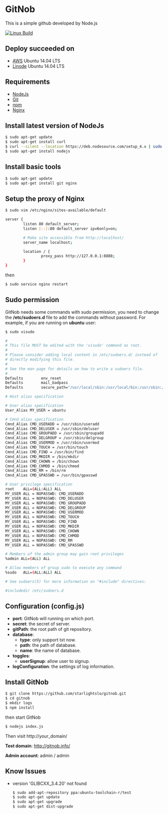 # GitNob
This is a simple github developed by Node.js

  [![Linux Build][travis-image]][travis-url]
  

[travis-image]: https://api.travis-ci.org/starlightslo/gitnob.svg
[travis-url]: https://travis-ci.org/starlightslo/gitnob


## Deploy succeeded on
* [AWS](https://aws.amazon.com/) Ubuntu 14.04 LTS
* [Linode](https://www.linode.com/) Ubuntu 14.04 LTS


## Requirements
* [NodeJs](http://nodejs.org)
* [Git](https://git-scm.com/)
* [npm](https://www.npmjs.com/)
* [Nginx](http://nginx.org/)


## Install latest version of NodeJs
```sh
$ sudo apt-get update
$ sudo apt-get install curl
$ curl --silent --location https://deb.nodesource.com/setup_4.x | sudo bash -
$ sudo apt-get install nodejs
```


## Install basic tools
```sh
$ sudo apt-get update
$ sudo apt-get install git nginx
```


## Setup the proxy of Nginx
```sh
$ sudo vim /etc/nginx/sites-available/default

server {
        listen 80 default_server;
        listen [::]:80 default_server ipv6only=on;

        # Make site accessible from http://localhost/
        server_name localhost;

        location / {
                proxy_pass http://127.0.0.1:8888;
        }
}
```

then

```sh
$ sudo service nginx restart
```


## Sudo permission
GitNob needs some commands with sudo permission, you need to change the **/etc/sudoers.d** file to add the commands without password.
For example, if you are running on **ubuntu** user:
```sh
$ sudo visudo

#
# This file MUST be edited with the 'visudo' command as root.
#
# Please consider adding local content in /etc/sudoers.d/ instead of
# directly modifying this file.
#
# See the man page for details on how to write a sudoers file.
#
Defaults        env_reset
Defaults        mail_badpass
Defaults        secure_path="/usr/local/sbin:/usr/local/bin:/usr/sbin:/usr/bin:/sbin:/bin"

# Host alias specification

# User alias specification
User_Alias MY_USER = ubuntu

# Cmnd alias specification
Cmnd_Alias CMD_USERADD = /usr/sbin/useradd
Cmnd_Alias CMD_DELUSER = /usr/sbin/deluser
Cmnd_Alias CMD_GROUPADD = /usr/sbin/groupadd
Cmnd_Alias CMD_DELGROUP = /usr/sbin/delgroup
Cmnd_Alias CMD_USERMOD = /usr/sbin/usermod
Cmnd_Alias CMD_TOUCH = /usr/bin/touch
Cmnd_Alias CMD_FIND = /usr/bin/find
Cmnd_Alias CMD_MKDIR = /bin/mkdir
Cmnd_Alias CMD_CHOWN = /bin/chown
Cmnd_Alias CMD_CHMOD = /bin/chmod
Cmnd_Alias CMD_RM = /bin/rm
Cmnd_Alias CMD_GPASSWD = /usr/bin/gpasswd

# User privilege specification
root    ALL=(ALL:ALL) ALL
MY_USER ALL = NOPASSWD: CMD_USERADD
MY_USER ALL = NOPASSWD: CMD_DELUSER
MY_USER ALL = NOPASSWD: CMD_GROUPADD
MY_USER ALL = NOPASSWD: CMD_DELGROUP
MY_USER ALL = NOPASSWD: CMD_USERMOD
MY_USER ALL = NOPASSWD: CMD_TOUCH
MY_USER ALL = NOPASSWD: CMD_FIND
MY_USER ALL = NOPASSWD: CMD_MKDIR
MY_USER ALL = NOPASSWD: CMD_CHOWN
MY_USER ALL = NOPASSWD: CMD_CHMOD
MY_USER ALL = NOPASSWD: CMD_RM
MY_USER ALL = NOPASSWD: CMD_GPASSWD

# Members of the admin group may gain root privileges
%admin ALL=(ALL) ALL

# Allow members of group sudo to execute any command
%sudo   ALL=(ALL:ALL) ALL

# See sudoers(5) for more information on "#include" directives:

#includedir /etc/sudoers.d
```


## Configuration (config.js)
* **port**: GitNob will running on which port.
* **secret**: the secret of server.
* **gitPath**: the root path of git repository.
* **database**: 
  * **type**: only support txt now.
  * **path**: the path of database.
  * **name**: the name of database.
* **toggles**:
  * **userSignup**: allow user to signup.
* **logConfiguration**: the settings of log information.


## Install GitNob
```sh
$ git clone https://github.com/starlightslo/gitnob.git
$ cd gitnob
$ mkdir logs
$ npm install
```

then start GitNob

```sh
$ nodejs index.js
```

Then visit http://your_domain/

**Test domain**: http://gitnob.info/

**Admin account**: admin / admin


## Know Issues
* version 'GLIBCXX_3.4.20' not found
  ```sh
  $ sudo add-apt-repository ppa:ubuntu-toolchain-r/test
  $ sudo apt-get update
  $ sudo apt-get upgrade
  $ sudo apt-get dist-upgrade
  
  ```
